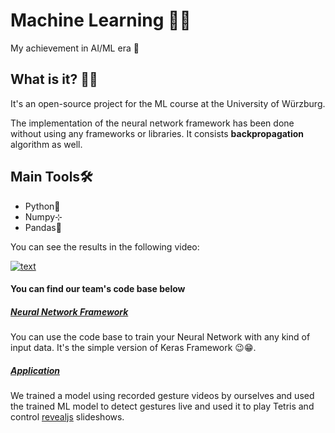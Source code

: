 # Machine Learning 🧠🤖

My achievement in AI/ML era 🏅


## What is it? 🙋🏻
It's an open-source project for the ML course at the University of Würzburg.

The implementation of the neural network framework has been done without using any frameworks or libraries. It consists **backpropagation** algorithm as well.

## Main Tools🛠
* Python🐍
* Numpy⊹
* Pandas🐼

You can see the results in the following video:

[![text](https://img.youtube.com/vi/FUB_QUYvTm8/0.jpg)](https://www.youtube.com/watch?v=FUB_QUYvTm8?start=47)


#### You can find our team's code base below

##### [Neural Network Framework](https://github.com/fachter/neural-network-framework)


You can use the code base to train your Neural Network with any kind of input data. It's the simple version of Keras Framework 😉😁.


##### [Application](https://github.com/fachter/gesture-detection-neural-network)

We trained a model using recorded gesture videos by ourselves and used the trained ML model to detect gestures live and used it to play Tetris and control [revealjs](https://revealjs.com/) slideshows.

